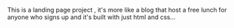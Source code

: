 This is a landing page project , it's more like a blog that host a free lunch for anyone who signs up and it's built with just html and css...
